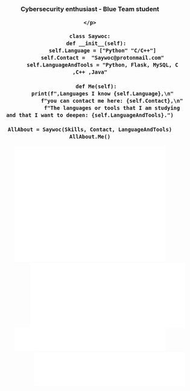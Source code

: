 <h3 align = "center">Cybersecurity enthusiast - Blue Team student
<p>
	<a>
		</a>
	
	</p>

``` Py
class Saywoc:
    def __init__(self):
        self.Language = ["Python" "C/C++"]
        self.Contact =  "Saywoc@protonmail.com"
        self.LanguageAndTools = "Python, Flask, MySQL, C ,C++ ,Java"
	
    def Me(self):
        print(f",Languages I know {self.Language},\n"
              f"you can contact me here: {self.Contact},\n"
              f"The languages or tools that I am studying and that I want to deepen: {self.LanguageAndTools}.")
	      
AllAbout = Saywoc(Skills, Contact, LanguageAndTools)
AllAbout.Me()
```
<p>
	<a>
        	<img src="github-metrics.svg" alt="Metrics" width = "400">
		<img align= "right" src="/metrics.plugin.isocalendar.svg" alt="Metrics" width = "410">		
    		</a>
	<a>
		<img src="/metrics.plugin.topics.icons.svg" alt="Metrics" width = "400">
    		<img align= "right" src="/metrics.plugin.languages.details.svg" alt="Metrics"  width = "400">    
	</a>
</p>
